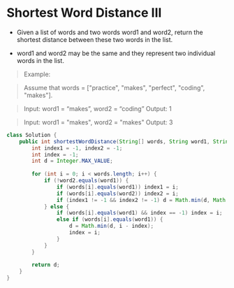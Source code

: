 # Shortest Word Distance III

- Given a list of words and two words word1 and word2, return the shortest distance between these two words in the list.

- word1 and word2 may be the same and they represent two individual words in the list.

> Example:

> Assume that words = ["practice", "makes", "perfect", "coding", "makes"].

> Input: word1 = “makes”, word2 = “coding”
> Output: 1

> Input: word1 = "makes", word2 = "makes"
> Output: 3

```java
class Solution {
    public int shortestWordDistance(String[] words, String word1, String word2) {
        int index1 = -1, index2 = -1;
        int index = -1;
        int d = Integer.MAX_VALUE;
        
        for (int i = 0; i < words.length; i++) {
            if (!word2.equals(word1)) {
                if (words[i].equals(word1)) index1 = i;
                if (words[i].equals(word2)) index2 = i;
                if (index1 != -1 && index2 != -1) d = Math.min(d, Math.abs(index1 - index2));
            } else {
                if (words[i].equals(word1) && index == -1) index = i;
                else if (words[i].equals(word1)) {
                    d = Math.min(d, i - index);
                    index = i;
                }
            }
        }
        
        return d;
    }
}
```
